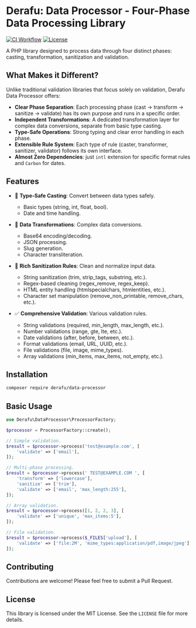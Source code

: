 # Derafu: Data Processor - Four-Phase Data Processing Library

[![CI Workflow](https://github.com/derafu/data-processor/actions/workflows/ci.yml/badge.svg?branch=main&event=push)](https://github.com/derafu/data-processor/actions/workflows/ci.yml?query=branch%3Amain)
[![License](https://img.shields.io/badge/license-MIT-blue.svg)](https://opensource.org/licenses/MIT)

A PHP library designed to process data through four distinct phases: casting, transformation, sanitization and validation.

## What Makes it Different?

Unlike traditional validation libraries that focus solely on validation, Derafu Data Processor offers:

- **Clear Phase Separation**: Each processing phase (cast → transform → sanitize → validate) has its own purpose and runs in a specific order.
- **Independent Transformations**: A dedicated transformation layer for complex data conversions, separate from basic type casting.
- **Type-Safe Operations**: Strong typing and clear error handling in each phase.
- **Extensible Rule System**: Each type of rule (caster, transformer, sanitizer, validator) follows its own interface.
- **Almost Zero Dependencies**: just `intl` extension for specific format rules and `Carbon` for dates.

## Features

- 🎯 **Type-Safe Casting**: Convert between data types safely.
  - Basic types (string, int, float, bool).
  - Date and time handling.

- 🔄 **Data Transformations**: Complex data conversions.
  - Base64 encoding/decoding.
  - JSON processing.
  - Slug generation.
  - Character transliteration.

- 🧹 **Rich Sanitization Rules**: Clean and normalize input data.
  - String sanitization (trim, strip_tags, substring, etc.).
  - Regex-based cleaning (regex_remove, regex_keep).
  - HTML entity handling (htmlspecialchars, htmlentities, etc.).
  - Character set manipulation (remove_non_printable, remove_chars, etc.).

- ✅ **Comprehensive Validation**: Various validation rules.
  - String validations (required, min_length, max_length, etc.).
  - Number validations (range, gte, lte, etc.).
  - Date validations (after, before, between, etc.).
  - Format validations (email, URL, UUID, etc.).
  - File validations (file, image, mime_types).
  - Array validations (min_items, max_items, not_empty, etc.).

## Installation

```bash
composer require derafu/data-processor
```

## Basic Usage

```php
use Derafu\DataProcessor\ProcessorFactory;

$processor = ProcessorFactory::create();

// Simple validation.
$result = $processor->process('test@example.com', [
    'validate' => ['email'],
]);

// Multi-phase processing.
$result = $processor->process(' TEST@EXAMPLE.COM ', [
    'transform' => ['lowercase'],
    'sanitize' => ['trim'],
    'validate' => ['email', 'max_length:255'],
]);

// Array validation.
$result = $processor->process([1, 2, 2, 3], [
    'validate' => ['unique', 'max_items:5'],
]);

// File validation.
$result = $processor->process($_FILES['upload'], [
    'validate' => ['file:2M', 'mime_types:application/pdf,image/jpeg']
]);
```

## Contributing

Contributions are welcome! Please feel free to submit a Pull Request.

## License

This library is licensed under the MIT License. See the `LICENSE` file for more details.

